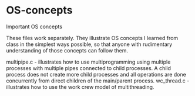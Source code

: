 # OS-concepts
Important OS concepts

These files work separately. They illustrate OS concepts I learned from class in the simplest ways possible, so that anyone with
rudimentary understanding of those concepts can follow them.

multipipe.c - illustrates how to use multiprogramming using multiple processes with multiple pipes connected to child processes.
              A child process does not create more child processes and all operations are done concurrently from direct children
              of the main/parent process.
wc_thread.c - illustrates how to use the work crew model of multithreading.
